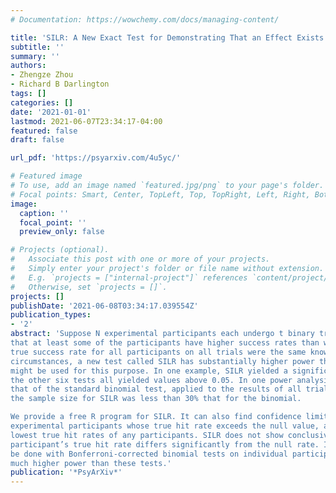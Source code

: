 ```yaml
---
# Documentation: https://wowchemy.com/docs/managing-content/

title: 'SILR: A New Exact Test for Demonstrating That an Effect Exists in Binary Trials'
subtitle: ''
summary: ''
authors:
- Zhengze Zhou
- Richard B Darlington
tags: []
categories: []
date: '2021-01-01'
lastmod: 2021-06-07T23:34:17-04:00
featured: false
draft: false

url_pdf: 'https://psyarxiv.com/4u5yc/'

# Featured image
# To use, add an image named `featured.jpg/png` to your page's folder.
# Focal points: Smart, Center, TopLeft, Top, TopRight, Left, Right, BottomLeft, Bottom, BottomRight.
image:
  caption: ''
  focal_point: ''
  preview_only: false

# Projects (optional).
#   Associate this post with one or more of your projects.
#   Simply enter your project's folder or file name without extension.
#   E.g. `projects = ["internal-project"]` references `content/project/deep-learning/index.md`.
#   Otherwise, set `projects = []`.
projects: []
publishDate: '2021-06-08T03:34:17.039554Z'
publication_types:
- '2'
abstract: 'Suppose N experimental participants each undergo t binary trials, and you want to show
that at least some of the participants have higher success rates than would be expected if the
true success rate for all participants on all trials were the same known value pnull. Under broad
circumstances, a new test called SILR has substantially higher power than six other tests that
might be used for this purpose. In one example, SILR yielded a significance level of 0.0032 while
the other six tests all yielded values above 0.05. In one power analysis, SILR’s power exceeded
that of the standard binomial test, applied to the results of all trials for all participants, even when
the sample size for SILR was less than 30% that for the binomial.

We provide a free R program for SILR. It can also find confidence limits on the number of
experimental participants whose true hit rate exceeds the null value, and on the highest and
lowest true hit rates of any participants. SILR does not show conclusively that any particular
participant’s true hit rate differs significantly from the null rate. If such tests are desired, that can
be done with Bonferroni-corrected binomial tests on individual participants. But SILR often has
much higher power than these tests.'
publication: '*PsyArXiv*'
---
```

